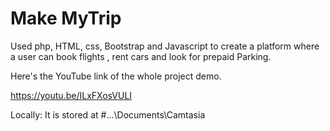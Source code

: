 # Make MyTrip
Used php, HTML, css, Bootstrap and Javascript to create a platform where a user can book flights , rent cars and look  for prepaid Parking.


Here's the YouTube link of the whole project demo.

https://youtu.be/ILxFXosVULI

Locally: It is stored at 
#...\Documents\Camtasia
